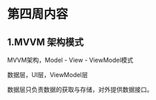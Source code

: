 # 第四周内容
## 1.MVVM 架构模式
MVVM架构，Model - View - ViewModel模式

数据层，UI层，ViewModel层

数据层只负责数据的获取与存储，对外提供数据接口。
